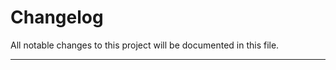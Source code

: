 # Changelog

All notable changes to this project will be documented in this file.

---

<!--
This file is updated automatically (see .github/workflows/release.yml) when you publish a new release tag.
You can also edit it manually if needed.
-->
